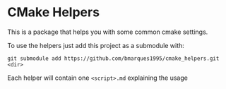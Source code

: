 # CMake Helpers

This is a package that helps you with some common cmake settings.

To use the helpers just add this project as a submodule with:

`git submodule add https://github.com/bmarques1995/cmake_helpers.git <dir>`

Each helper will contain one `<script>.md` explaining the usage

